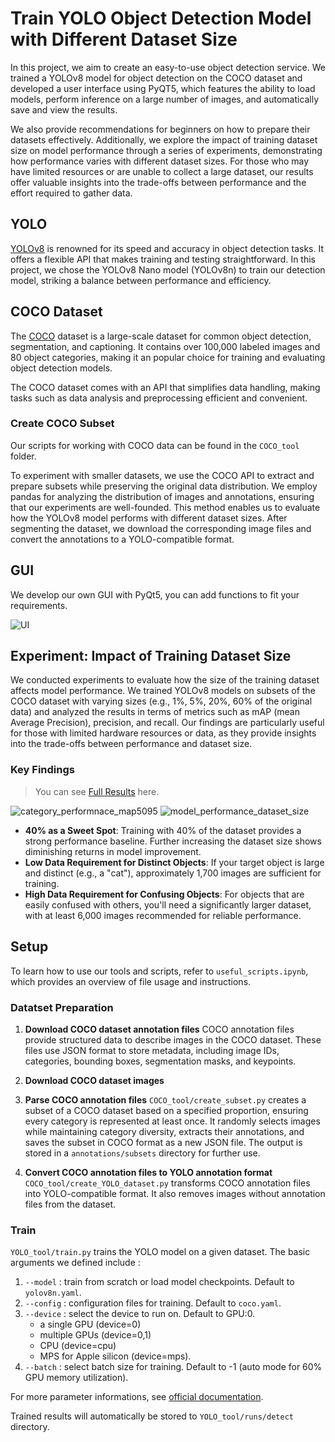 # Train YOLO Object Detection Model with Different Dataset Size

In this project, we aim to create an easy-to-use object detection service. We trained a YOLOv8 model for object detection on the COCO dataset and developed a user interface using PyQT5, which features the ability to load models, perform inference on a large number of images, and automatically save and view the results.

We also provide recommendations for beginners on how to prepare their datasets effectively. Additionally, we explore the impact of training dataset size on model performance through a series of experiments, demonstrating how performance varies with different dataset sizes. For those who may have limited resources or are unable to collect a large dataset, our results offer valuable insights into the trade-offs between performance and the effort required to gather data.


## YOLO

[YOLOv8](https://docs.ultralytics.com/models/yolov8/) is renowned for its speed and accuracy in object detection tasks. It offers a flexible API that makes training and testing straightforward. In this project, we chose the YOLOv8 Nano model (YOLOv8n) to train our detection model, striking a balance between performance and efficiency.


## COCO Dataset

The [COCO](https://cocodataset.org/#home) dataset is a large-scale dataset for common object detection, segmentation, and captioning. It contains over 100,000 labeled images and 80 object categories, making it an popular choice for training and evaluating object detection models.

The COCO dataset comes with an API that simplifies data handling, making tasks such as data analysis and preprocessing efficient and convenient.

### Create COCO Subset

Our scripts for working with COCO data can be found in the `COCO_tool` folder.

To experiment with smaller datasets, we use the COCO API to extract and prepare subsets while preserving the original data distribution. We employ pandas for analyzing the distribution of images and annotations, ensuring that our experiments are well-founded. This method enables us to evaluate how the YOLOv8 model performs with different dataset sizes. After segmenting the dataset, we download the corresponding image files and convert the annotations to a YOLO-compatible format.

## GUI
We develop our own GUI with PyQt5, you can add functions to fit your requirements.

![UI](https://hackmd.io/_uploads/Hk94B7o7Je.jpg)

## Experiment: Impact of Training Dataset Size

We conducted experiments to evaluate how the size of the training dataset affects model performance. We trained YOLOv8 models on subsets of the COCO dataset with varying sizes (e.g., 1%, 5%, 20%, 60% of the original data) and analyzed the results in terms of metrics such as mAP (mean Average Precision), precision, and recall. Our findings are particularly useful for those with limited hardware resources or data, as they provide insights into the trade-offs between performance and dataset size.

### Key Findings
> You can see [Full Results](https://hackmd.io/1Gch-BFSQ5eFCG9Xu4EOLw) here.

![category_performnace_map5095](https://hackmd.io/_uploads/SJijemsXyx.png)
![model_performance_dataset_size](https://hackmd.io/_uploads/rJNPKbsQ1l.png)
- **40% as a Sweet Spot**: Training with 40% of the dataset provides a strong performance baseline. Further increasing the dataset size shows diminishing returns in model improvement.
- **Low Data Requirement for Distinct Objects**: If your target object is large and distinct (e.g., a "cat"), approximately 1,700 images are sufficient for training.
- **High Data Requirement for Confusing Objects**: For objects that are easily confused with others, you'll need a significantly larger dataset, with at least 6,000 images recommended for reliable performance.

## Setup
To learn how to use our tools and scripts, refer to `useful_scripts.ipynb`, which provides an overview of file usage and instructions. 

### Datatset Preparation

1. **Download COCO dataset annotation files**
    COCO annotation files provide structured data to describe images in the COCO dataset. These files use JSON format to store metadata, including image IDs, categories, bounding boxes, segmentation masks, and keypoints.  
    
2. **Download COCO dataset images**

3. **Parse COCO annotation files** 
    `COCO_tool/create_subset.py` creates a subset of a COCO dataset based on a specified proportion, ensuring every category is represented at least once. It randomly selects images while maintaining category diversity, extracts their annotations, and saves the subset in COCO format as a new JSON file. The output is stored in a  `annotations/subsets` directory for further use.
5. **Convert COCO annotation files to YOLO annotation format**
    `COCO_tool/create_YOLO_dataset.py` transforms COCO annotation files into YOLO-compatible format. It also removes images without annotation files from the dataset.

### Train

`YOLO_tool/train.py` trains the YOLO model on a given dataset. The basic arguments we defined include : 

1. `--model` : train from scratch or load model checkpoints. Default to `yolov8n.yaml`.
2. `--config` : configuration files for training. Default to `coco.yaml`.
3. `--device` : select the device to run on. Default to GPU:0.
   - a single GPU (device=0)
   - multiple GPUs (device=0,1)
   - CPU (device=cpu)
   - MPS for Apple silicon (device=mps).
4. `--batch` : select batch size for training. Default to -1 (auto mode for 60% GPU memory utilization).

For more parameter informations, see [official documentation](https://docs.ultralytics.com/modes/train/#introduction).

Trained results will automatically be stored to `YOLO_tool/runs/detect` directory. 